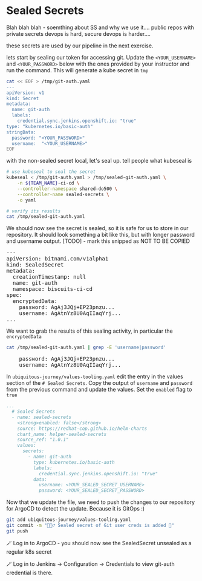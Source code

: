 # Sealed Secrets
Blah blah blah - soemthing about SS and why we use it....
public repos with private secrets
devops is hard, secure devops is harder....

these secrets are used by our pipeline in the next exercise.

lets start by sealing our token for accessing git. Update the `<YOUR_USERNAME>` and `<YOUR_PASSWORD>` below with the ones provided by your instructor and run the command. This will generate a kube secret in `tmp`
```bash
cat << EOF > /tmp/git-auth.yaml       
---
apiVersion: v1
kind: Secret
metadata:
  name: git-auth
  labels:
    credential.sync.jenkins.openshift.io: "true"
type: "kubernetes.io/basic-auth"
stringData:
  password: "<YOUR_PASSWORD>"
  username:  "<YOUR_USERNAME>"
EOF
```

with the non-sealed secret local, let's seal up. 
tell people what kubeseal is
```bash
# use kubeseal to seal the secret
kubeseal < /tmp/git-auth.yaml > /tmp/sealed-git-auth.yaml \
    -n ${TEAM_NAME}-ci-cd \
    --controller-namespace shared-do500 \
    --controller-name sealed-secrets \
    -o yaml
```
```bash
# verify its results
cat /tmp/sealed-git-auth.yaml 
```

We should now see the secret is sealed, so it is safe for us to store in our repository. It should look something a bit like this, but with longer password and username output.
[TODO] - mark this snipped as NOT TO BE COPIED
<pre>
---
apiVersion: bitnami.com/v1alpha1
kind: SealedSecret
metadata:
  creationTimestamp: null
  name: git-auth
  namespace: biscuits-ci-cd
spec:
  encryptedData:
    password: AgAj3JQj+EP23pnzu...
    username: AgAtnYz8U0AqIIaqYrj...
...
</pre>

We want to grab the results of this sealing activity, in particular the `encryptedData`

```bash
cat /tmp/sealed-git-auth.yaml | grep -E 'username|password'
```
<pre>
    password: AgAj3JQj+EP23pnzu...
    username: AgAtnYz8U0AqIIaqYrj...
</pre>

In `ubiquitous-journey/values-tooling.yaml` edit the entry in the values section of the `# Sealed Secrets`. Copy the output of `username` and `password`  from the previous command and update the values. Set the `enabled` flag to `true`
```yaml
...
  # Sealed Secrets
  - name: sealed-secrets
    <strong>enabled: false</strong>
    source: https://redhat-cop.github.io/helm-charts
    chart_name: helper-sealed-secrets
    source_ref: "1.0.1"
    values:
      secrets:
        - name: git-auth
          type: kubernetes.io/basic-auth
          labels:
            credential.sync.jenkins.openshift.io: "true"
          data:
            username: <YOUR_SEALED_SECRET_USERNAME>
            password: <YOUR_SEALED_SECRET_PASSWORD>
```

Now that we update the file, we need to push the changes to our repository for ArgoCD to detect the update. Because it is GitOps :)

```bash
git add ubiquitous-journey/values-tooling.yaml
git commit -m "🕵🏻‍♂️ Sealed secret of Git user creds is added 🔎"
git push
```

🪄 Log in to ArgoCD - you should now see the SealedSecret unsealed as a regular k8s secret

🪄 Log in to Jenkins -> Configuration -> Credentials to view git-auth credential is there.
